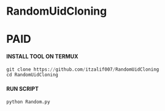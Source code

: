 # RandomUidCloning 
# PAID 
#### INSTALL TOOL ON TERMUX
```python
git clone https://github.com/itzalif007/RandomUidCloning 
cd RandomUidCloning 

```
#### RUN SCRIPT
```python
python Random.py

```
